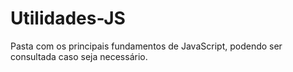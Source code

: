 # Utilidades-JS
Pasta com os principais fundamentos de JavaScript, podendo ser consultada caso seja necessário.
